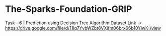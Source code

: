 # The-Sparks-Foundation-GRIP
Task - 6 | Prediction using Decision Tree Algorithm
Dataset Link -> https://drive.google.com/file/d/11Iq7YvbWZbt8VXjfm06brx66b10YiwK-/view
